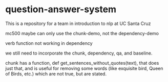 # question-answer-system

This is a repository for a team in introduction to nlp at UC Santa Cruz

mc500 maybe can only use the chunk-demo, not the dependency-demo

verb function not working in dependency

we still need to incorporate the chunk, dependency, qa, and baseline. 

chunk has a function, def get_sentences_without_quotes(text), that does just that, and is useful for removing some words (like exquisite bird, Queen of Birds, etc.) which are not true, but are stated.
